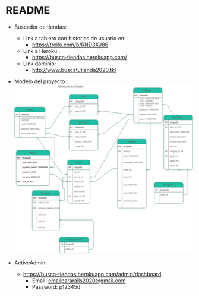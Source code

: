# README
* Buscador de tiendas: 
    * Link a tablero con historias de usuario en:
        * https://trello.com/b/RND3XJ86
    * Link a Heroku : 
        * https://busca-tiendas.herokuapp.com/
    * Link dominio:
        * http://www.buscatutienda2020.tk/
* Modelo del proyecto :
![Alt text](proyectobuscafisico3.jpg?raw=true "Modelo")


* ActiveAdmin:
    * https://busca-tiendas.herokuapp.com/admin/dashboard 
        * Email: emailpararails2020@gmail.com
        * Password: p12345d 
